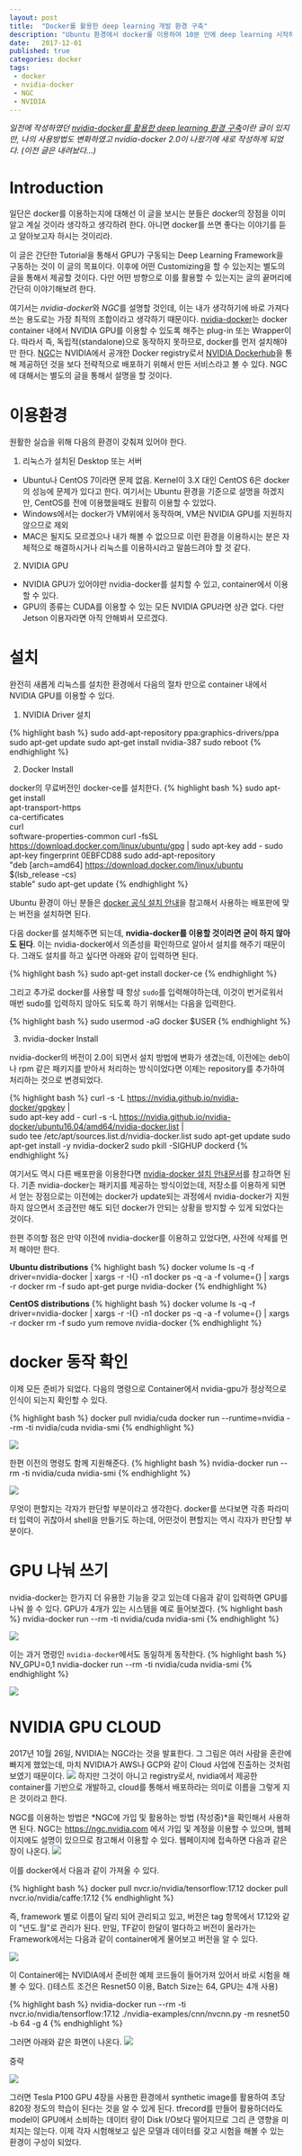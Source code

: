```yaml
---
layout: post
title:  "Docker를 활용한 deep learning 개발 환경 구축"
description: "Ubuntu 환경에서 docker를 이용하여 10분 안에 deep learning 시작하기"
date:   2017-12-01
published: true
categories: docker
tags:
 - docker
 - nvidia-docker
 - NGC
 - NVIDIA
---
```


*일전에 작성하였던 [nvidia-docker를 활용한 deep learning 환경 구축]()이란 글이 있지만,
나의 사용방법도 변화하였고 nvidia-docker 2.0이 나왔기에 새로 작성하게 되었다. (이전 글은 내려놨다...)*

# Introduction
일단은 docker를 이용하는지에 대해선 이 글을 보시는 분들은 docker의 장점을 이미 알고 계실 것이라 생각하고 생각하려 한다. 아니면 docker를 쓰면 좋다는 이야기를 듣고 알아보고자 하시는 것이리라.

이 글은 간단한 Tutorial을 통해서 GPU가 구동되는 Deep Learning Framework을 구동하는 것이 이 글의 목표이다.
이후에 어떤 Customizing을 할 수 있는지는 별도의 글을 통해서 제공할 것이다. 다만 어떤 방향으로 이를 활용할 수 있는지는 글의 끝머리에 간단히 이야기해보려 한다.

여기서는 *nvidia-docker*와 *NGC*를 설명할 것인데, 이는 내가 생각하기에 바로 가져다 쓰는 용도로는 가장 최적의 조합이라고 생각하기 때문이다.
[nvidia-docker](https://github.com/NVIDIA/nvidia-docker)는 docker container 내에서 NVIDIA GPU를 이용할 수 있도록 해주는 plug-in 또는 Wrapper이다. 따라서  즉, 독립적(standalone)으로 동작하지 못하므로, docker를 먼저 설치해야만 한다. [NGC](https://ngc.nvidia.com/signin/email)는 NVIDIA에서 공개한 Docker registry로서 [NVIDIA Dockerhub](https://hub.docker.com/u/nvidia/)을 통해 제공하던 것을 보다 전략적으로 배포하기 위해서 만든 서비스라고 볼 수 있다. NGC에 대해서는 별도의 글을 통해서 설명을 할 것이다.

# 이용환경

원활한 실습을 위해 다음의 환경이 갖춰져 있어야 한다.

1. 리눅스가 설치된 Desktop 또는 서버
  - Ubuntu나 CentOS 7이라면 문제 없음. Kernel이 3.X 대인 CentOS 6은 docker의 성능에 문제가 있다고 한다.
    여기서는 Ubuntu 환경을 기준으로 설명을 하겠지만, CentOS를 전에 이용했을때도 원활히 이용할 수 있었다.
  - Windows에서는 docker가 VM위에서 동작하며, VM은 NVIDIA GPU를 지원하지 않으므로 제외
  - MAC은 될지도 모르겠으나 내가 해볼 수 없으므로 이런 환경을 이용하시는 분은 자체적으로 해결하시거나 리눅스를 이용하시라고 말씀드려야 할 것 같다.
2. NVIDIA GPU
  - NVIDIA GPU가 있어야만 nvidia-docker를 설치할 수 있고, container에서 이용할 수 있다.
  - GPU의 종류는 CUDA를 이용할 수 있는 모든 NVIDIA GPU라면 상관 없다. 다만 Jetson 이용자라면 아직 안해봐서 모르겠다.

# 설치

완전히 새롭게 리눅스를 설치한 환경에서 다음의 절차 만으로 container 내에서 NVIDIA GPU를 이용할 수 있다.

1. NVIDIA Driver 설치

{% highlight bash %}
sudo add-apt-repository ppa:graphics-drivers/ppa
sudo apt-get update
sudo apt-get install nvidia-387
sudo reboot
{% endhighlight %}

2. Docker Install

docker의 무료버전인 docker-ce를 설치한다.
{% highlight bash %}
sudo apt-get install \
    apt-transport-https \
    ca-certificates \
    curl \
    software-properties-common
curl -fsSL https://download.docker.com/linux/ubuntu/gpg | sudo apt-key add -
sudo apt-key fingerprint 0EBFCD88
sudo add-apt-repository \
   "deb [arch=amd64] https://download.docker.com/linux/ubuntu \
   $(lsb_release -cs) \
   stable"
sudo apt-get update
{% endhighlight %}

Ubuntu 환경이 아닌 분들은 [docker 공식 설치 안내](https://docs.docker.com/engine/installation/linux/docker-ce/ubuntu/#set-up-the-repository)을 참고해서 사용하는 배포판에 맞는 버전을 설치하면 된다.

다음 docker를 설치해주면 되는데, **nvidia-docker를 이용할 것이라면 굳이 하지 않아도 된다**. 이는 nvidia-docker에서 의존성을 확인하므로 알아서 설치를 해주기 때문이다. 그래도 설치를 하고 싶다면 아래와 같이 입력하면 된다.

{% highlight bash %}
sudo apt-get install docker-ce
{% endhighlight %}

그리고 추가로 docker를 사용할 때 항상 ```sudo```를 입력해야하는데, 이것이 번거로워서 매번 sudo를 입력하지 않아도 되도록 하기 위해서는 다음을 입력한다.

{% highlight bash %}
sudo usermod -aG docker $USER
{% endhighlight %}

3. nvidia-docker Install

nvidia-docker의 버전이 2.0이 되면서 설치 방법에 변화가 생겼는데,
이전에는 deb이나 rpm 같은 패키지를 받아서 처리하는 방식이었다면 이제는 repository를 추가하여 처리하는 것으로 변경되었다.

{% highlight bash %}
curl -s -L https://nvidia.github.io/nvidia-docker/gpgkey | \
  sudo apt-key add -
curl -s -L https://nvidia.github.io/nvidia-docker/ubuntu16.04/amd64/nvidia-docker.list | \
  sudo tee /etc/apt/sources.list.d/nvidia-docker.list
sudo apt-get update
sudo apt-get install -y nvidia-docker2
sudo pkill -SIGHUP dockerd
{% endhighlight %}

여기서도 역시 다른 배포판을 이용한다면 [nvidia-docker 설치 안내문서](https://nvidia.github.io/nvidia-docker/)를 참고하면 된다. 기존 nvidia-docker는 패키지를 제공하는 방식이었는데, 저장소를 이용하게 되면서 얻는 장점으로는 이전에는 docker가 update되는 과정에서 nvidia-docker가 지원하지 않으면서 조금전만 해도 되던 docker가 안되는 상황을 방지할 수 있게 되었다는 것이다.

한편 주의할 점은 만약 이전에 nvidia-docker를 이용하고 있었다면, 사전에 삭제를 먼저 해야만 한다.

**Ubuntu distributions**
{% highlight bash %}
docker volume ls -q -f driver=nvidia-docker | xargs -r -I{} -n1 docker ps -q -a -f volume={} | xargs -r docker rm -f
sudo apt-get purge nvidia-docker
{% endhighlight %}

**CentOS distributions**
{% highlight bash %}
docker volume ls -q -f driver=nvidia-docker | xargs -r -I{} -n1 docker ps -q -a -f volume={} | xargs -r docker rm -f
sudo yum remove nvidia-docker
{% endhighlight %}

# docker 동작 확인

이제 모든 준비가 되었다. 다음의 명령으로 Container에서 nvidia-gpu가 정상적으로 인식이 되는지 확인할 수 있다.

{% highlight bash %}
docker pull nvidia/cuda
docker run --runtime=nvidia --rm -ti nvidia/cuda nvidia-smi
{% endhighlight %}

<img class="col two center" src="/images/201712/docker-nvidia-smi.png"/>

한편 이전의 명령도 함께 지원해준다.
{% highlight bash %}
nvidia-docker run --rm -ti nvidia/cuda nvidia-smi
{% endhighlight %}

<img class="col two center" src="/images/201712/nvidia-docker-smi.png"/>

무엇이 편할지는 각자가 판단할 부분이라고 생각한다. docker를 쓰다보면 각종 파라미터 입력이 귀찮아서 shell을 만들기도 하는데, 어떤것이 편할지는 역시 각자가 판단할 부분이다.

# GPU 나눠 쓰기
nvidia-docker는 한가지 더 유용한 기능을 갖고 있는데 다음과 같이 입력하면 GPU를 나눠 쓸 수 있다. GPU가 4개가 있는 시스템을 예로 들어보겠다.
{% highlight bash %}
nvidia-docker run --rm -ti nvidia/cuda nvidia-smi
{% endhighlight %}

<img class="col two center" src="/images/201712/nvidia-docker-4gpu.png"/>

이는 과거 명령인 ```nvidia-docker```에서도 동일하게 동작한다.
{% highlight bash %}
NV_GPU=0,1 nvidia-docker run --rm -ti nvidia/cuda nvidia-smi
{% endhighlight %}

<img class="col two center" src="/images/201712/nvidia-docker-2gpu.png"/>

# NVIDIA GPU CLOUD
2017년 10월 26일, NVIDIA는 NGC라는 것을 발표한다. 그 그림은 여러 사람을 혼란에 빠지게 했었는데, 마치 NVIDIA가 AWS나 GCP와 같이 Cloud 사업에 진출하는 것처럼 보였기 때문이다.
<img class="col two center" src="/images/201712/NVIDIA GPU Cloud for Deep Learning, HPC Applications and HPC Visualization.png"/>
하지만 그것이 아니고 registry로서, nvidia에서 제공한 container를 기반으로 개발하고, cloud를 통해서 배포하라는 의미로 이름을 그렇게 지은 것이라고 한다.

NGC를 이용하는 방법은 *NGC에 가입 및 활용하는 방법 (작성중)*을 확인해서 사용하면 된다. NGC는 https://ngc.nvidia.com 에서 가입 및 계정을 이용할 수 있으며, 웹페이지에도 설명이 있으므로 참고해서 이용할 수 있다. 웹페이지에 접속하면 다음과 같은 창이 나온다.
<img class="col two center" src="/images/201712/ngc-intro.png"/>

이를 docker에서 다음과 같이 가져올 수 있다.

{% highlight bash %}
docker pull nvcr.io/nvidia/tensorflow:17.12
docker pull nvcr.io/nvidia/caffe:17.12
{% endhighlight %}

즉, framework 별로 이름이 달리 되어 관리되고 있고, 버전은 tag 항목에서 17.12와 같이 "년도.월"로 관리가 된다. 만일, TF같이 한달이 멀다하고 버전이 올라가는 Framework에서는 다음과 같이 container에게 물어보고 버전을 알 수 있다.

<img class="col center" src="/images/201712/ngc-tf-version.png"/>

이 Container에는 NVIDIA에서 준비한 예제 코드들이 들어가져 있어서 바로 시험을 해볼 수 있다. ()테스트 조건은 Resnet50 이용, Batch Size는 64, GPU는 4개 사용)

{% highlight bash %}
nvidia-docker run --rm -ti nvcr.io/nvidia/tensorflow:17.12 ./nvidia-examples/cnn/nvcnn.py -m resnet50 -b 64 -g 4
{% endhighlight %}

그러면 아래와 같은 화면이 나온다.
<img class="col two center" src="/images/201712/tf-test-start.png"/>
<p class="center">중략</p>
<img class="col two center" src="/images/201712/tf-test-end.png"/>

그러면 Tesla P100 GPU 4장을 사용한 환경에서 synthetic image를 활용하여 초당 820장 정도의 학습이 된다는 것을 알 수 있게 된다. tfrecord를 만들어 활용하더라도 model이 GPU에서 소비하는 데이터 량이 Disk I/O보다 떨어지므로 그리 큰 영향을 미치지는 않는다.
이제 각자 시험해보고 싶은 모델과 데이터를 갖고 시험을 해볼 수 있는 환경이 구성이 되었다.

<br/>

